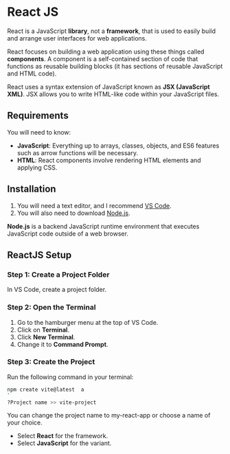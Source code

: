# React JS

React is a JavaScript **library**, not a **framework**, that is used to easily build and arrange user interfaces for web applications.

React focuses on building a web application using these things called **components**. A component is a self-contained section of code that functions as reusable building blocks (it has sections of reusable JavaScript and HTML code).

React uses a syntax extension of JavaScript known as **JSX (JavaScript XML)**. JSX allows you to write HTML-like code within your JavaScript files.

## Requirements

You will need to know:

- **JavaScript**: Everything up to arrays, classes, objects, and ES6 features such as arrow functions will be necessary.
- **HTML**: React components involve rendering HTML elements and applying CSS.

## Installation

1. You will need a text editor, and I recommend [VS Code](https://code.visualstudio.com/).
2. You will also need to download [Node.js](https://nodejs.org/en).

**Node.js** is a backend JavaScript runtime environment that executes JavaScript code outside of a web browser.

## ReactJS Setup

### Step 1: Create a Project Folder

In VS Code, create a project folder.

### Step 2: Open the Terminal

1. Go to the hamburger menu at the top of VS Code.
2. Click on **Terminal**.
3. Click **New Terminal**.
4. Change it to **Command Prompt**.

### Step 3: Create the Project

Run the following command in your terminal:

```bash
npm create vite@latest  a
`
?Project name >> vite-project
```
You can change the project name to my-react-app or choose a name of your choice.

- Select **React** for the framework.
- Select **JavaScript** for the variant.
